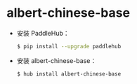 # albert-chinese-base
* 安装 PaddleHub：

    ```bash
    $ pip install --upgrade paddlehub
    ```

* 安装 albert-chinese-base：

    ```bash
    $ hub install albert-chinese-base
    ```
